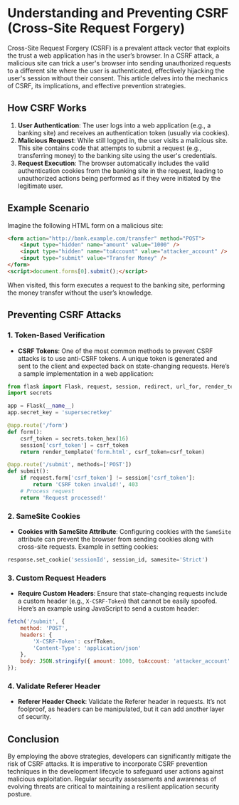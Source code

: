 # Understanding and Preventing CSRF (Cross-Site Request Forgery)

Cross-Site Request Forgery (CSRF) is a prevalent attack vector that exploits the trust a web application has in the user’s browser. In a CSRF attack, a malicious site can trick a user's browser into sending unauthorized requests to a different site where the user is authenticated, effectively hijacking the user's session without their consent. This article delves into the mechanics of CSRF, its implications, and effective prevention strategies.

## How CSRF Works

1. **User Authentication**: The user logs into a web application (e.g., a banking site) and receives an authentication token (usually via cookies).
2. **Malicious Request**: While still logged in, the user visits a malicious site. This site contains code that attempts to submit a request (e.g., transferring money) to the banking site using the user's credentials.
3. **Request Execution**: The browser automatically includes the valid authentication cookies from the banking site in the request, leading to unauthorized actions being performed as if they were initiated by the legitimate user.

## Example Scenario

Imagine the following HTML form on a malicious site:

```html
<form action="http://bank.example.com/transfer" method="POST">
    <input type="hidden" name="amount" value="1000" />
    <input type="hidden" name="toAccount" value="attacker_account" />
    <input type="submit" value="Transfer Money" />
</form>
<script>document.forms[0].submit();</script>
```

When visited, this form executes a request to the banking site, performing the money transfer without the user’s knowledge.

## Preventing CSRF Attacks

### 1. Token-Based Verification

- **CSRF Tokens**: One of the most common methods to prevent CSRF attacks is to use anti-CSRF tokens. A unique token is generated and sent to the client and expected back on state-changing requests. Here’s a sample implementation in a web application:

```python
from flask import Flask, request, session, redirect, url_for, render_template
import secrets

app = Flask(__name__)
app.secret_key = 'supersecretkey'

@app.route('/form')
def form():
    csrf_token = secrets.token_hex(16)
    session['csrf_token'] = csrf_token
    return render_template('form.html', csrf_token=csrf_token)

@app.route('/submit', methods=['POST'])
def submit():
    if request.form['csrf_token'] != session['csrf_token']:
        return 'CSRF token invalid!', 403
    # Process request
    return 'Request processed!'
```

### 2. SameSite Cookies

- **Cookies with SameSite Attribute**: Configuring cookies with the `SameSite` attribute can prevent the browser from sending cookies along with cross-site requests. Example in setting cookies:

```python
response.set_cookie('sessionId', session_id, samesite='Strict')
```

### 3. Custom Request Headers

- **Require Custom Headers**: Ensure that state-changing requests include a custom header (e.g., `X-CSRF-Token`) that cannot be easily spoofed. Here’s an example using JavaScript to send a custom header:

```javascript
fetch('/submit', {
    method: 'POST',
    headers: {
        'X-CSRF-Token': csrfToken,
        'Content-Type': 'application/json'
    },
    body: JSON.stringify({ amount: 1000, toAccount: 'attacker_account' })
});
```

### 4. Validate Referer Header

- **Referer Header Check**: Validate the Referer header in requests. It’s not foolproof, as headers can be manipulated, but it can add another layer of security.

## Conclusion

By employing the above strategies, developers can significantly mitigate the risk of CSRF attacks. It is imperative to incorporate CSRF prevention techniques in the development lifecycle to safeguard user actions against malicious exploitation. Regular security assessments and awareness of evolving threats are critical to maintaining a resilient application security posture.
